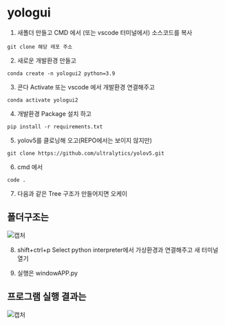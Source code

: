 # yologui

1. 새폴더 만들고 CMD 에서 (또는 vscode 터미널에서) 소스코드를 복사
```
git clone 해당 레포 주소
```
2. 새로운 개발환경 만들고
```
conda create -n yologui2 python=3.9
```
3. 콘다 Activate 또는 vscode 에서 개발환경 연결해주고
```
conda activate yologui2
```
4. 개발환경 Package 설치 하고
```
pip install -r requirements.txt
```
5. yolov5를 클로닝해 오고(REPO에서는 보이지 않지만)
```
git clone https://github.com/ultralytics/yolov5.git
```
6. cmd 에서
```
code .
```
7. 다음과 같은 Tree 구조가 만들어지면 오케이
## 폴더구조는
![캡처](https://github.com/jysung1122/aiModel/assets/56614779/acb2af41-d7d9-4dde-99a3-616bf8a6ee7f)

8. shift+ctrl+p Select python interpreter에서 가상환경과 연결해주고 새 터미널 열기

9. 실행은 windowAPP.py
## 프로그램 실행 결과는
![캡처](https://github.com/jysung1122/aiModel/assets/56614779/5b564b3b-8782-468e-985a-b185f6611d10)
